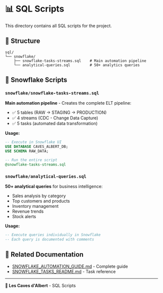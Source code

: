 # 📊 SQL Scripts

This directory contains all SQL scripts for the project.

## 📁 Structure

```
sql/
└── snowflake/
    ├── snowflake-tasks-streams.sql    # Main automation pipeline
    └── analytical-queries.sql         # 50+ analytics queries
```

## 🎯 Snowflake Scripts

### `snowflake/snowflake-tasks-streams.sql`
**Main automation pipeline** - Creates the complete ELT pipeline:
- ✅ 5 tables (RAW → STAGING → PRODUCTION)
- ✅ 4 streams (CDC - Change Data Capture)
- ✅ 5 tasks (automated data transformation)

**Usage:**
```sql
-- Execute in Snowflake UI
USE DATABASE CAVES_ALBERT_DB;
USE SCHEMA RAW_DATA;

-- Run the entire script
@snowflake-tasks-streams.sql
```

### `snowflake/analytical-queries.sql`
**50+ analytical queries** for business intelligence:
- Sales analysis by category
- Top customers and products
- Inventory management
- Revenue trends
- Stock alerts

**Usage:**
```sql
-- Execute queries individually in Snowflake
-- Each query is documented with comments
```

## 🔗 Related Documentation

- [SNOWFLAKE_AUTOMATION_GUIDE.md](../documentation/SNOWFLAKE_AUTOMATION_GUIDE.md) - Complete guide
- [SNOWFLAKE_TASKS_README.md](../documentation/SNOWFLAKE_TASKS_README.md) - Task reference

---

**🍷 Les Caves d'Albert** - SQL Scripts
